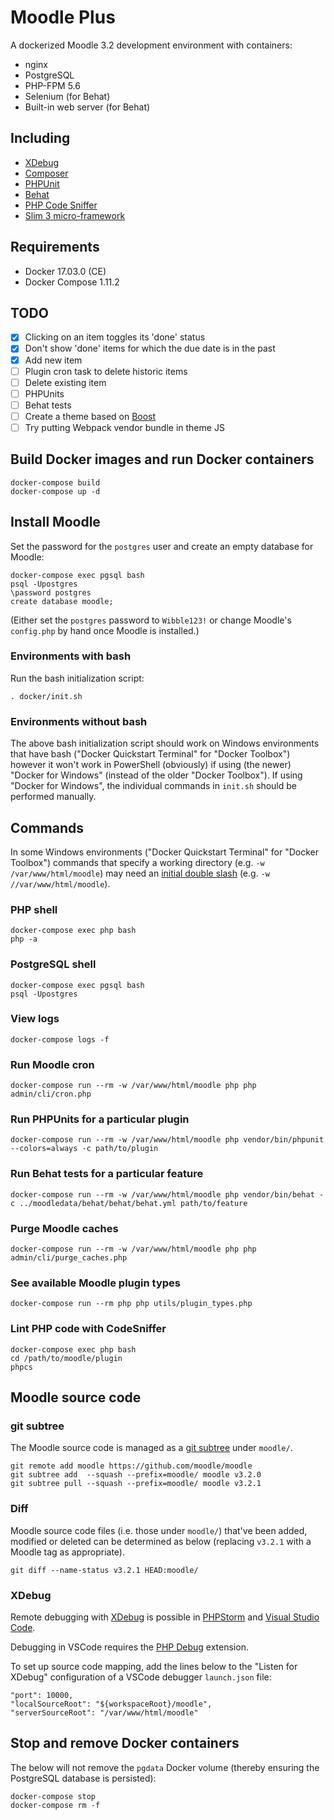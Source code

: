 # Moodle Plus

A dockerized Moodle 3.2 development environment with containers:

* nginx
* PostgreSQL
* PHP-FPM 5.6
* Selenium (for Behat)
* Built-in web server (for Behat)

## Including

* [XDebug](https://xdebug.org/)
* [Composer](https://getcomposer.org/)
* [PHPUnit](https://docs.moodle.org/dev/PHPUnit)
* [Behat](https://docs.moodle.org/dev/Acceptance_testing)
* [PHP Code Sniffer](https://github.com/squizlabs/PHP_CodeSniffer)
* [Slim 3 micro-framework](https://www.slimframework.com/docs/)

## Requirements

* Docker 17.03.0 (CE)
* Docker Compose 1.11.2

## TODO

- [x] Clicking on an item toggles its 'done' status
- [x] Don't show 'done' items for which the due date is in the past
- [x] Add new item
- [ ] Plugin cron task to delete historic items
- [ ] Delete existing item
- [ ] PHPUnits
- [ ] Behat tests
- [ ] Create a theme based on [Boost](https://docs.moodle.org/dev/Creating_a_theme_based_on_boost)
- [ ] Try putting Webpack vendor bundle in theme JS

## Build Docker images and run Docker containers

```
docker-compose build
docker-compose up -d
```

## Install Moodle

Set the password for the `postgres` user and create an empty database for Moodle:

```
docker-compose exec pgsql bash
psql -Upostgres
\password postgres
create database moodle;
```

(Either set the `postgres` password to `Wibble123!` or change Moodle's `config.php` by hand once Moodle is installed.)

### Environments with bash

Run the bash initialization script:

```
. docker/init.sh
```

### Environments without bash

The above bash initialization script should work on Windows environments that have bash ("Docker Quickstart Terminal" for "Docker Toolbox") however it won't work in PowerShell (obviously) if using (the newer) "Docker for Windows" (instead of the older "Docker Toolbox"). If using "Docker for Windows", the individual commands in `init.sh` should be performed manually.

## Commands

In some Windows environments ("Docker Quickstart Terminal" for "Docker Toolbox") commands that specify a working directory (e.g. `-w /var/www/html/moodle`) may need an [initial double slash](http://stackoverflow.com/questions/16344985/how-do-i-pass-an-absolute-path-to-the-adb-command-via-git-bash-for-windows) (e.g. `-w //var/www/html/moodle`).

### PHP shell

```
docker-compose exec php bash
php -a
```

### PostgreSQL shell

```
docker-compose exec pgsql bash
psql -Upostgres
```

### View logs

```
docker-compose logs -f
```

### Run Moodle cron

```
docker-compose run --rm -w /var/www/html/moodle php php admin/cli/cron.php
```

### Run PHPUnits for a particular plugin

```
docker-compose run --rm -w /var/www/html/moodle php vendor/bin/phpunit --colors=always -c path/to/plugin
```

### Run Behat tests for a particular feature

```
docker-compose run --rm -w /var/www/html/moodle php vendor/bin/behat -c ../moodledata/behat/behat/behat.yml path/to/feature
```

### Purge Moodle caches

```
docker-compose run --rm -w /var/www/html/moodle php php admin/cli/purge_caches.php
```

### See available Moodle plugin types

```
docker-compose run --rm php php utils/plugin_types.php
```

### Lint PHP code with CodeSniffer

```
docker-compose exec php bash
cd /path/to/moodle/plugin
phpcs
```

## Moodle source code

### git subtree

The Moodle source code is managed as a [git subtree](https://blogs.atlassian.com/2013/05/alternatives-to-git-submodule-git-subtree/) under `moodle/`.

```
git remote add moodle https://github.com/moodle/moodle
git subtree add  --squash --prefix=moodle/ moodle v3.2.0
git subtree pull --squash --prefix=moodle/ moodle v3.2.1
```

### Diff

Moodle source code files (i.e. those under `moodle/`) that've been added, modified or deleted can be determined as below (replacing `v3.2.1` with a Moodle tag as appropriate).

```
git diff --name-status v3.2.1 HEAD:moodle/
```

### XDebug

Remote debugging with [XDebug](https://xdebug.org/) is possible in [PHPStorm](https://www.jetbrains.com/phpstorm/) and [Visual Studio Code](https://code.visualstudio.com/Docs/languages/php).

Debugging in VSCode requires the [PHP Debug](https://marketplace.visualstudio.com/items?itemName=felixfbecker.php-debug) extension.

To set up source code mapping, add the lines below to the "Listen for XDebug" configuration of a VSCode debugger `launch.json` file:

```
"port": 10000,
"localSourceRoot": "${workspaceRoot}/moodle",
"serverSourceRoot": "/var/www/html/moodle"
```

## Stop and remove Docker containers

The below will not remove the `pgdata` Docker volume (thereby ensuring the PostgreSQL database is persisted):

```
docker-compose stop
docker-compose rm -f
```
